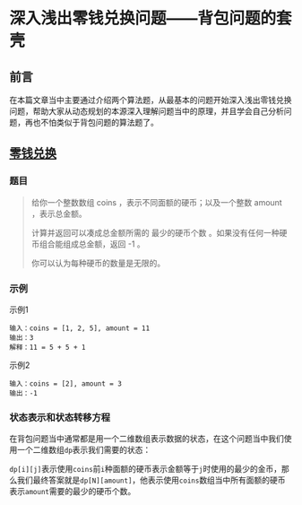 # 深入浅出零钱兑换问题——背包问题的套壳

## 前言

在本篇文章当中主要通过介绍两个算法题，从最基本的问题开始深入浅出零钱兑换问题，帮助大家从动态规划的本源深入理解问题当中的原理，并且学会自己分析问题，再也不怕类似于背包问题的算法题了。

## [零钱兑换](https://leetcode.cn/problems/coin-change/)

### 题目

>给你一个整数数组 coins ，表示不同面额的硬币；以及一个整数 amount ，表示总金额。
>
>计算并返回可以凑成总金额所需的 最少的硬币个数 。如果没有任何一种硬币组合能组成总金额，返回 -1 。
>
>你可以认为每种硬币的数量是无限的。

### 示例

示例1

```
输入：coins = [1, 2, 5], amount = 11
输出：3 
解释：11 = 5 + 5 + 1
```

示例2

```
输入：coins = [2], amount = 3
输出：-1
```

### 状态表示和状态转移方程

在背包问题当中通常都是用一个二维数组表示数据的状态，在这个问题当中我们使用一个二维数组`dp`表示我们需要的状态：

`dp[i][j]`表示使用`coins`前`i`种面额的硬币表示金额等于`j`时使用的最少的金币，那么我们最终答案就是`dp[N][amount]`，他表示使用`coins`数组当中所有面额的硬币表示`amount`需要的最少的硬币个数。

